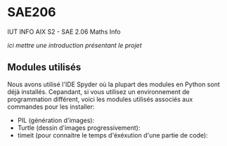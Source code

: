# SAE206
IUT INFO AIX S2 - SAE 2.06 Maths Info

*ici mettre une introduction présentant le projet*

## Modules utilisés
Nous avons utilisé l'IDE Spyder où la plupart des modules en Python sont déjà installés.
Cepandant, si vous utilisez un environnement de programmation différent, voici les modules utilisés associés aux commandes pour les installer:
- PIL (génération d'images):
- Turtle (dessin d'images progressivement):
- timeit (pour connaitre le temps d'éxéxution d'une partie de code):
